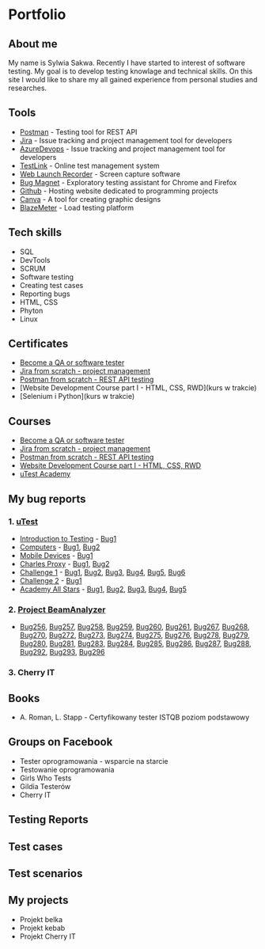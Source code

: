 # Portfolio

## About me

My name is Sylwia Sakwa. Recently I have started to interest of software testing. My goal is to develop testing knowlage and technical skills. On this site I would like to share my all gained experience from personal studies and researches.

## Tools
* [Postman](https://www.postman.com) - Testing tool for REST API
* [Jira](https://www.atlassian.com/software/jira0) - Issue tracking and project management tool for developers
* [AzureDevops](https://azure.microsoft.com/pl-pl/products/devops/#overview) - Issue tracking and project management tool for developers
* [TestLink](https://testlink.org/) - Online test management system
* [Web Launch Recorder](https://screencast-o-matic.com/screen-recorder) - Screen capture software
* [Bug Magnet](https://chrome.google.com/webstore/detail/bug-magnet/efhedldbjahpgjcneebmbolkalbhckfi?hl=pl) - Exploratory testing assistant for Chrome and Firefox
* [Github](https://github.com/) - Hosting website dedicated to programming projects
* [Canva](https://www.canva.com/) - A tool for creating graphic designs
* [BlazeMeter](https://www.blazemeter.com/) - Load testing platform

## Tech skills

* SQL
* DevTools
* SCRUM
* Software testing
* Creating test cases
* Reporting bugs
* HTML, CSS
* Phyton
* Linux

## Certificates

* [Become a QA or software tester](https://www.udemy.com/certificate/UC-c2c66487-fa4b-4e97-936d-449274b35055/)
* [Jira from scratch - project management](https://www.udemy.com/certificate/UC-20d54e62-1c30-4e89-afc1-ea4109db748f/)
* [Postman from scratch - REST API testing](https://www.udemy.com/certificate/UC-bd9b4ac1-0f5e-45f9-b028-e682cc4bc1e9/)
* [Website Development Course part I - HTML, CSS, RWD](kurs w trakcie)
* [Selenium i Python](kurs w trakcie)

## Courses

* [Become a QA or software tester](https://www.udemy.com/course/zostan-qa-od-zera/)
* [Jira from scratch - project management](https://www.udemy.com/course/kurs-jira-od-podstaw-zarzadzanie-projektami/)
* [Postman from scratch - REST API testing](https://www.udemy.com/course/postman-od-podstaw-testowanie-rest-api/)
* [Website Development Course part I - HTML, CSS, RWD](https://www.udemy.com/course/od-zera-do-front-end-developera-cz1/)
* [uTest Academy](https://utest.com)

## My bug reports

### 1. [uTest](https://drive.google.com/drive/u/0/folders/1WpumTu7134zbpF_lAPPzTeuv9pAlYLL_)
* [Introduction to Testing](https://drive.google.com/drive/u/0/folders/1qRtKuNh_ZkpcvuJVhAHUMP1UxEXn0lWC) - [Bug1](https://drive.google.com/file/d/1anQlbIaiIZMNCzsq_0_Aaz3dDqRWsBME/view)
* [Computers](https://drive.google.com/drive/u/0/folders/1L3gybyYXGvvzMfIL4HK9-UQL9tV0LtmP) - [Bug1](https://drive.google.com/file/d/1ON_zWC_p0c362YqQr-Dhg_cxtWttUxP2/view?usp=sharing), [Bug2](https://drive.google.com/file/d/1ON_zWC_p0c362YqQr-Dhg_cxtWttUxP2/view?usp=sharing)
* [Mobile Devices](https://drive.google.com/drive/u/0/folders/1lsq30dzI1CQwgSqQ-4LaJK3BrweQ-TQm) - [Bug1](https://drive.google.com/file/d/1f0MYk1zX_R6oyairUI1ZUJLHLC-yLjju/view?usp=share_link)
* [Charles Proxy](https://drive.google.com/drive/u/0/folders/1-IDYIHBXM-4vy_1xYtcRID20FgIjqrVo) - [Bug1](https://drive.google.com/file/d/1tTXmxI4fnAvUsDkd9cUrWV9cmGwYgrZq/view?usp=share_link), [Bug2](https://drive.google.com/file/d/1Tf5dsiI703hAq_OPDJSwA9WZQsuCyI45/view?usp=share_link)
* [Challenge 1](https://drive.google.com/drive/u/0/folders/17xMY9a7ZRA2ClvKe7plYo2f49es6imZE) - [Bug1](https://drive.google.com/file/d/1i2OpIC1iXbjv6KHHvF5rJN0zgAWaOoY-/view?usp=share_link), [Bug2](https://drive.google.com/file/d/1wXFuWq64F7NKyi5WOXjbX_e_UQU42rnU/view?usp=share_link), [Bug3](https://drive.google.com/file/d/1qrgxLTG9E15o29ZaxNnWbpnbk4-Gk181/view?usp=share_link), [Bug4](https://drive.google.com/file/d/1nDtSE_ZciQGoPyraARCDTHKin8GhbvtY/view?usp=share_link), [Bug5](https://drive.google.com/file/d/1dwqFS0KIrQJzl3Z2yXwOxQQn5eg_hTj3/view?usp=share_link), [Bug6](https://drive.google.com/file/d/17GD85grJV9iM6SCK3vZ3JlkHvXxzzZU7/view?usp=share_link)
* [Challenge 2](https://drive.google.com/drive/u/0/folders/1L7jYV64_VBDCbYrOfJFhCNunKbarV4v6) - [Bug1](https://drive.google.com/drive/u/0/folders/1L7jYV64_VBDCbYrOfJFhCNunKbarV4v6)
* [Academy All Stars](https://drive.google.com/drive/u/0/folders/1mebFJ4xMoD5-_EmcSEYpfjn4NxpB7BA9) - [Bug1](https://drive.google.com/file/d/1F5i8VWDimvFtjuHsbdCMDlTpz1pIidXV/view?usp=share_link), [Bug2](https://drive.google.com/file/d/1eLgycJZhYvArOW4Kv5jV7a7VwKakWBiB/view?usp=share_link), [Bug3](https://drive.google.com/file/d/1zLnL8MTAmB6PSQxId29qXqm-eCISmd6o/view?usp=share_link), [Bug4](https://drive.google.com/file/d/1izd4qJeN05EWx4xNq-imvvF9tTxkaWMh/view?usp=share_link), [Bug5](https://drive.google.com/file/d/1N9nW8zJXJ7B2_v8YBjKATXHmJmZhSRsV/view?usp=share_link)

### 2. [Project BeamAnalyzer](https://drive.google.com/drive/u/0/folders/1BqxevPRRwLzgmvQriik_2HbtSRZJMW3L)
* [Bug256](https://drive.google.com/file/d/1vAQwGPPf1Z41eQ2CHw9hCu6Nqnpe_ydm/view?usp=share_link), [Bug257](https://drive.google.com/file/d/109K5qxodWJzSSIqERLFBxvMEUuc12xdC/view?usp=share_link), [Bug258](https://drive.google.com/file/d/1LqbOVkmeqsWdQ40NcdnjZCx6xPC7w9nu/view?usp=share_link), [Bug259](https://drive.google.com/file/d/1blL-lCAe2a4pMT8NWIqAUIvY97sGJQP-/view?usp=share_link), [Bug260](https://drive.google.com/file/d/1-KDZtom0vy25FQK5UxRAZVwybjYGvZ1f/view?usp=share_link), [Bug261](https://drive.google.com/file/d/1SGhTPp8xhO261g39fLONsxn9ZPQSylj2/view?usp=share_link), [Bug267](https://drive.google.com/file/d/1sjpdHeu6xozx2IpndMWBTElDmIx3Dbmj/view?usp=share_link), [Bug268](https://drive.google.com/file/d/1xsHCHkkUYzH_zB0TlJ_EHqC2v_eFSXwJ/view?usp=share_link), [Bug270](https://drive.google.com/file/d/1MPWoQTHyegG0O_pJ3-SmZJeTK9lDifUW/view?usp=share_link), [Bug272](https://drive.google.com/file/d/19R1cRdgVfB-EDxWWkK6r2fpJfuduJ_PY/view?usp=share_link), [Bug273](https://drive.google.com/file/d/1t_ftnnzbNZM5OuPTZfASrq33cMz6Z0ee/view?usp=share_link), [Bug274](https://drive.google.com/file/d/10uo_QORkzxGQwd8tXBwh-DJyOhrt7ZY0/view?usp=share_link), [Bug275](https://drive.google.com/file/d/1zonVHfqWzLTqM2zl4HJop2hE_MxrZuFg/view?usp=share_link), [Bug276](https://drive.google.com/file/d/1o9werJKuCCYbRDx-R7a3FgOlbokm4kYZ/view?usp=share_link), [Bug278](https://drive.google.com/file/d/1h_9r-oRKVKv9mkVF80pjI-ku_jYu85Iu/view?usp=share_link), [Bug279](https://drive.google.com/file/d/1QKXjd7kxHOsUlPTnbGB7g6Q6EfyeFCjt/view?usp=share_link), [Bug280](https://drive.google.com/file/d/1uFb8v959WqWz5jl9wrr9RF57_Bj1f2P2/view?usp=share_link), [Bug281](https://drive.google.com/file/d/1-TIZVH0ZcFkMbPX8sjzgL-w-I-MrJ46N/view?usp=share_link), [Bug283](https://drive.google.com/file/d/15A46pJtvB-hG9S2FYT-J8M7vPuAMp5bN/view?usp=share_link), [Bug284](https://drive.google.com/file/d/1AXuFN263Ifp_xNmDx2A12U4X8yVyLOB3/view?usp=share_link), [Bug285](https://drive.google.com/file/d/1d6ioqtSaZ6NluXaJvIXuwB2oFe2Tkmc1/view?usp=share_link), [Bug286](https://drive.google.com/file/d/1MFrLvlfmzn7Z8_m-sO9j7zwfHk3ERcAz/view?usp=share_link), [Bug287](https://drive.google.com/file/d/183YS_UZI00hXGZWrxvrbPkTxlELCcczi/view?usp=share_link), [Bug288](https://drive.google.com/file/d/1d49j0P5VxCUb7xn3XwxPRM9TtLCkqr5V/view?usp=share_link), [Bug292](https://drive.google.com/file/d/1SthduZKmeskH-uYrdv7BSbwXZ0LXzvgB/view?usp=share_link), [Bug293](https://drive.google.com/file/d/16MOK37MHCxEPIlFgtjeJVRY_btX6Vve9/view?usp=share_link), [Bug296](https://drive.google.com/file/d/1NDBykmQ593mioQmb-scBJYWQoHF711iv/view?usp=share_link)

### 3. Cherry IT


## Books

* A. Roman, L. Stapp - Certyfikowany tester ISTQB poziom podstawowy

## Groups on Facebook

* Tester oprogramowania - wsparcie na starcie
* Testowanie oprogramowania
* Girls Who Tests
* Gildia Testerów
* Cherry IT




## Testing Reports

## Test cases

## Test scenarios

## My projects

* Projekt belka 
* Projekt kebab 
* Projekt Cherry IT 


